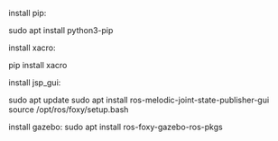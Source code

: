 install pip:

sudo apt install python3-pip

install xacro:

pip install xacro

install jsp_gui:

sudo apt update
sudo apt install ros-melodic-joint-state-publisher-gui
source /opt/ros/foxy/setup.bash 


install gazebo:
sudo apt install ros-foxy-gazebo-ros-pkgs
